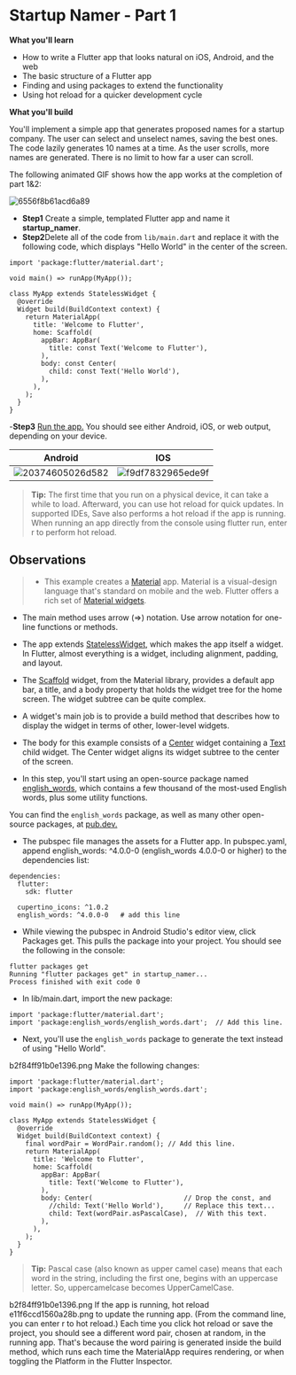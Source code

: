 # Startup Namer - Part 1

**What you'll learn**

- How to write a Flutter app that looks natural on iOS, Android, and the web
- The basic structure of a Flutter app
- Finding and using packages to extend the functionality
- Using hot reload for a quicker development cycle

**What you'll build**

You'll implement a simple app that generates proposed names for a startup company. The user can select and unselect names, saving the best ones. The code lazily generates 10 names at a time. As the user scrolls, more names are generated. There is no limit to how far a user can scroll.

The following animated GIF shows how the app works at the completion of part 1&2:

![6556f8b61acd6a89](https://user-images.githubusercontent.com/49060283/112726269-7cd6d680-8f42-11eb-8548-ab99ec93e462.gif)


- **Step1** Create a simple, templated Flutter app and name it **startup_namer**.
- **Step2**Delete all of the code from `lib/main.dart` and replace it with the following code, which displays "Hello World" in the center of the screen.
```
import 'package:flutter/material.dart';

void main() => runApp(MyApp());

class MyApp extends StatelessWidget {
  @override
  Widget build(BuildContext context) {
    return MaterialApp(
      title: 'Welcome to Flutter',
      home: Scaffold(
        appBar: AppBar(
          title: const Text('Welcome to Flutter'),
        ),
        body: const Center(
          child: const Text('Hello World'),
        ),
      ),
    );
  }
}
```
-**Step3** [Run the app.](flutter.dev/docs/get-started/test-drive#androidstudio) You should see either Android, iOS, or web output, depending on your device.

Android | IOS
------------ | -------------
![20374605026d582](https://user-images.githubusercontent.com/49060283/112726817-55353d80-8f45-11eb-96f7-6adbeb993c07.png) | ![f9df7832965ede9f](https://user-images.githubusercontent.com/49060283/112729138-a991ea80-8f50-11eb-83a1-e10bc7b828c0.png)

>**Tip:** The first time that you run on a physical device, it can take a while to load. Afterward, you can use hot reload for quick updates. In supported IDEs, Save also performs a hot reload if the app is running. When running an app directly from the console using flutter run, enter r to perform hot reload.

## Observations 

> - This example creates a [Material](https://material.io/design/) app. Material is a visual-design language that's standard on mobile and the web. Flutter offers a rich set of [Material widgets](https://flutter.dev/docs/development/ui/widgets/material).
- The main method uses arrow (=>) notation. Use arrow notation for one-line functions or methods.
- The app extends [StatelessWidget](https://flutter.dev/docs/development/ui/interactive#stateful-and-stateless-widgets), which makes the app itself a widget. In Flutter, almost everything is a widget, including alignment, padding, and layout.
- The [Scaffold](https://api.flutter.dev/flutter/material/Scaffold-class.html) widget, from the Material library, provides a default app bar, a title, and a body property that holds the widget tree for the home screen. The widget subtree can be quite complex.
- A widget's main job is to provide a build method that describes how to display the widget in terms of other, lower-level widgets.
- The body for this example consists of a [Center](https://api.flutter.dev/flutter/widgets/Center-class.html) widget containing a [Text](https://api.flutter.dev/flutter/widgets/Text-class.html) child widget. The Center widget aligns its widget subtree to the center of the screen.

- In this step, you'll start using an open-source package named [english_words](https://pub.dev/packages/english_words), which contains a few thousand of the most-used English words, plus some utility functions.

You can find the `english_words` package, as well as many other open-source packages, at [pub.dev.](https://pub.dev/)

- The pubspec file manages the assets for a Flutter app. In pubspec.yaml, append english_words: ^4.0.0-0 (english_words 4.0.0-0 or higher) to the dependencies list:
```
dependencies:
  flutter:
    sdk: flutter

  cupertino_icons: ^1.0.2
  english_words: ^4.0.0-0   # add this line
  ```

- While viewing the pubspec in Android Studio's editor view, click Packages get. This pulls the package into your project. You should see the following in the console:
```
flutter packages get
Running "flutter packages get" in startup_namer...
Process finished with exit code 0
```
- In lib/main.dart, import the new package:

```
import 'package:flutter/material.dart';
import 'package:english_words/english_words.dart';  // Add this line.
```
- Next, you'll use the `english_words` package to generate the text instead of using "Hello World".

b2f84ff91b0e1396.png Make the following changes:

```
import 'package:flutter/material.dart';
import 'package:english_words/english_words.dart';

void main() => runApp(MyApp());

class MyApp extends StatelessWidget {
  @override
  Widget build(BuildContext context) {
    final wordPair = WordPair.random(); // Add this line.
    return MaterialApp(
      title: 'Welcome to Flutter',
      home: Scaffold(
        appBar: AppBar(
          title: Text('Welcome to Flutter'),
        ),
        body: Center(                       // Drop the const, and
          //child: Text('Hello World'),     // Replace this text...
          child: Text(wordPair.asPascalCase),  // With this text.
        ),
      ),
    );
  }
}
```

>**Tip:** Pascal case (also known as upper camel case) means that each word in the string, including the first one, begins with an uppercase letter. So, uppercamelcase becomes UpperCamelCase.

b2f84ff91b0e1396.png  If the app is running, hot reload e11f6ccd1560a28b.png to update the running app. (From the command line, you can enter r to hot reload.) Each time you click hot reload or save the project, you should see a different word pair, chosen at random, in the running app. That's because the word pairing is generated inside the build method, which runs each time the MaterialApp requires rendering, or when toggling the Platform in the Flutter Inspector.
